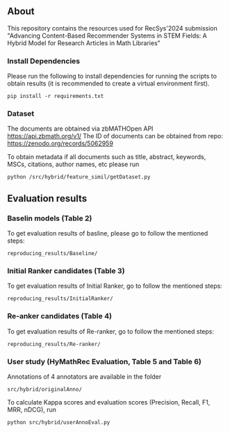 ## About

This repository contains the resources used for RecSys'2024 submission "Advancing Content-Based Recommender Systems in STEM Fields: A Hybrid Model for Research Articles in Math Libraries"


### Install Dependencies

Please run the following to install dependencies for running the scripts to obtain results (it is recommended to create a virtual environment first).

```pip install -r requirements.txt```

### Dataset

The documents are obtained via zbMATHOpen API https://api.zbmath.org/v1/
The ID of documents can be obtained from repo: https://zenodo.org/records/5062959

To obtain metadata if all documents such as title, abstract, keywords, MSCs, citations, author names, etc please run

```python /src/hybrid/feature_simil/getDataset.py```

## Evaluation results

### Baselin models (Table 2)

To get evaluation results of basline, please go to follow the mentioned steps:

```reproducing_results/Baseline/```

### Initial Ranker candidates (Table 3)

To get evaluation results of Initial Ranker, go to follow the mentioned steps:

```reproducing_results/InitialRanker/```

### Re-anker candidates (Table 4)

To get evaluation results of Re-ranker, go to follow the mentioned steps:

```reproducing_results/Re-ranker/```

### User study (HyMathRec Evaluation, Table 5 and Table 6)

Annotations of 4 annotators are available in the folder 

```src/hybrid/originalAnno/```

To calculate Kappa scores and evaluation scores (Precision, Recall, F1, MRR, nDCG), run

```python src/hybrid/userAnnoEval.py```
